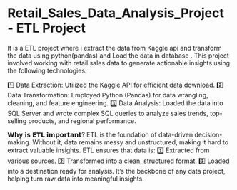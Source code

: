 # Retail_Sales_Data_Analysis_Project - ETL Project 

It is a ETL project where i extract the data from Kaggle api and transform the data using python(pandas) and Load the data in database .
This project involved working with retail sales data to generate actionable insights using the following technologies:

1️⃣ Data Extraction: Utilized the Kaggle API for efficient data download.
2️⃣ Data Transformation: Employed Python (Pandas) for data wrangling, cleaning, and feature engineering.
3️⃣ Data Analysis: Loaded the data into SQL Server and wrote complex SQL queries to analyze sales trends, top-selling products, and regional performance.

𝗪𝗵𝘆 𝗶𝘀 𝗘𝗧𝗟 𝗶𝗺𝗽𝗼𝗿𝘁𝗮𝗻𝘁?
ETL is the foundation of data-driven decision-making. Without it, data remains messy and unstructured, making it hard to extract valuable insights. ETL ensures that data is:
1️⃣ Extracted from various sources.
2️⃣ Transformed into a clean, structured format.
3️⃣ Loaded into a destination ready for analysis.
It’s the backbone of any data project, helping turn raw data into meaningful insights. 
